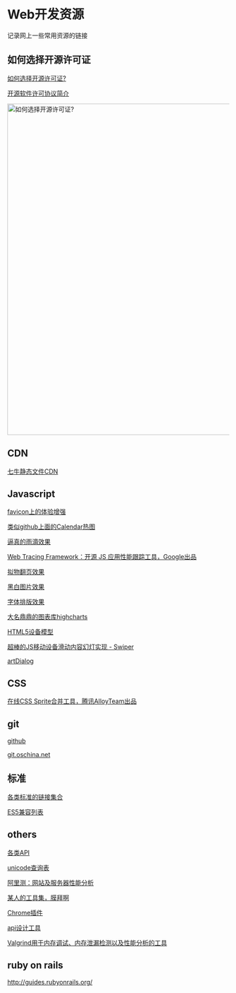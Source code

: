 
Web开发资源
============================
记录网上一些常用资源的链接

## 如何选择开源许可证
[如何选择开源许可证?](http://www.ruanyifeng.com/blog/2011/05/how_to_choose_free_software_licenses.html "如何选择开源许可证")

[开源软件许可协议简介](http://www.aqee.net/a-short-guide-to-open-source-and-similar-licenses/)

<img src="http://image.beekka.com/blog/201105/free_software_licenses.png" alt="如何选择开源许可证?" title="如何选择开源许可证?" width="750" />

## CDN
[七牛静态文件CDN](http://www.staticfile.org/)
    
## Javascript
[favicon上的体验增强](http://lab.ejci.net/favico.js/)

[类似github上面的Calendar热图](http://kamisama.github.io/cal-heatmap/)

[逼真的雨滴效果](http://maroslaw.github.io/rainyday.js/)

[Web Tracing Framework：开源 JS 应用性能跟踪工具，Google出品](http://google.github.io/tracing-framework/index.html)

[拟物翻页效果](http://www.turnjs.com/)

[黑白图片效果](http://gianlucaguarini.com/canvas-experiments/jQuery.BlackAndWhite/)

[字体排版效果](http://tympanus.net/Development/Arctext/)

[大名鼎鼎的图表库highcharts](http://www.highcharts.com/)

[HTML5设备模型](http://aarnis.com/demo.html)

[超棒的JS移动设备滑动内容幻灯实现 - Swiper](http://www.gbin1.com/technology/javascript/20130620-mobile-js-slider-swiper/)

[artDialog](https://github.com/aui/artDialog)

## CSS
[在线CSS Sprite合并工具，腾讯AlloyTeam出品](https://github.com/AlloyTeam/gopng)


## git
[github](http://github.com/)

[git.oschina.net](https://git.oschina.net/)

## 标准
[各类标准的链接集合](https://gist.github.com/wintercn/5925837)

[ES5兼容列表](http://kangax.github.io/es5-compat-table/)

## others
[各类API](http://devdocs.io/)


[unicode查询表](http://unicode-table.com/en/)

[阿里测：网站及服务器性能分析](http://www.alibench.com)

[某人的工具集，膜拜啊](http://f2e.im/static/pages/nav/index.html#6755344-tsina-1-50251-72fb614e7130783e23f259bf5de6db3a)

[Chrome插件](http://www.getpostman.com/)

[api设计工具](https://app.apiary.io)

[Valgrind用于内存调试、内存泄漏检测以及性能分析的工具](http://zh.wikipedia.org/wiki/Valgrind)

## ruby on rails
http://guides.rubyonrails.org/


